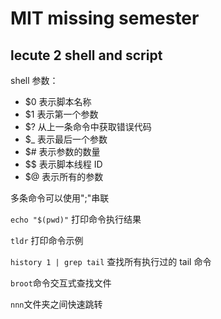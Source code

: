 # MIT missing semester

## lecute 2 shell and script

shell 参数：

- \$0 表示脚本名称
- \$1 表示第一个参数
- \$? 从上一条命令中获取错误代码
- \$\_ 表示最后一个参数
- \$# 表示参数的数量
- \$\$ 表示脚本线程 ID
- \$@ 表示所有的参数

多条命令可以使用";"串联

`echo "$(pwd)"` 打印命令执行结果

`tldr` 打印命令示例

`history 1 | grep tail` 查找所有执行过的 tail 命令

`broot`命令交互式查找文件

`nnn`文件夹之间快速跳转
